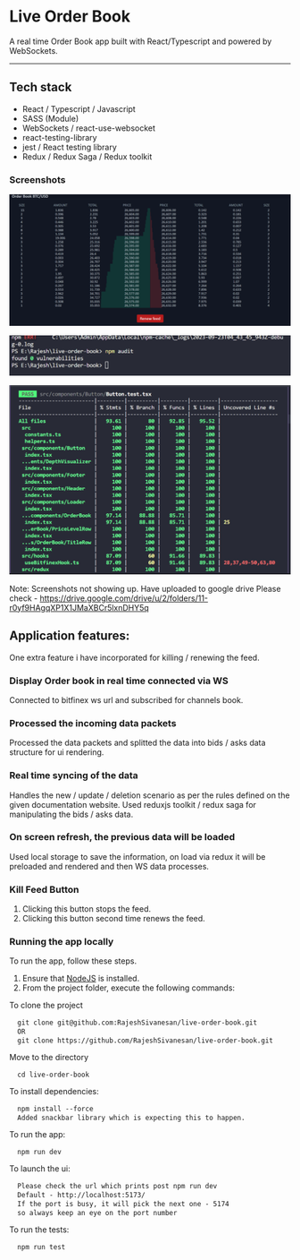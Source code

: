 # Live Order Book
A real time Order Book app built with React/Typescript and powered by WebSockets.

<hr />

## Tech stack
 - React / Typescript / Javascript
 - SASS (Module)
 - WebSockets / react-use-websocket
 - react-testing-library
 - jest / React testing library
 - Redux / Redux Saga / Redux toolkit
 
### Screenshots
![Alt text](image-5.png)

![Alt text](image-3.png)

![Alt text](image-6.png)

Note: Screenshots not showing up. Have uploaded to google drive
Please check - https://drive.google.com/drive/u/2/folders/11-r0yf9HAgqXP1X1JMaXBCr5lxnDHY5q

## Application features:
One extra feature i have incorporated for killing / renewing the feed.
### Display Order book in real time connected via WS
Connected to bitfinex ws url and subscribed for channels book.
### Processed the incoming data packets
Processed the data packets and splitted the data into bids / asks data structure for ui rendering.
### Real time syncing of the data
Handles the new / update / deletion scenario as per the rules defined on the 
given documentation website.
Used reduxjs toolkit / redux saga for manipulating the bids / asks data.
### On screen refresh, the previous data will be loaded
Used local storage to save the information, on load via redux it will be preloaded and rendered and then WS data processes.
### Kill Feed Button
1. Clicking this button stops the feed.
2. Clicking this button second time renews the feed.

### Running the app locally

To run the app, follow these steps.

1. Ensure that [NodeJS](http://nodejs.org/) is installed.
2. From the project folder, execute the following commands:

To clone the project
```shell
  git clone git@github.com:RajeshSivanesan/live-order-book.git
  OR
  git clone https://github.com/RajeshSivanesan/live-order-book.git
```

Move to the directory
```shell
  cd live-order-book
```

To install dependencies:
```shell
  npm install --force
  Added snackbar library which is expecting this to happen.
```

To run the app:

```shell
  npm run dev
```

To launch the ui:

```shell
  Please check the url which prints post npm run dev
  Default - http://localhost:5173/
  If the port is busy, it will pick the next one - 5174
  so always keep an eye on the port number
```

To run the tests:

```shell
  npm run test
```
